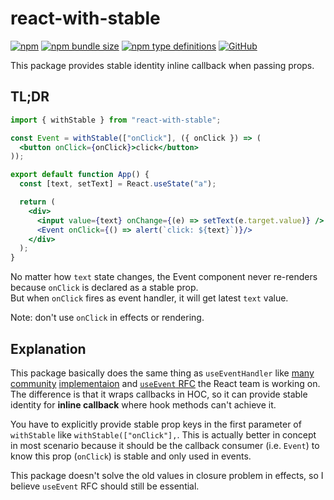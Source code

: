 # react-with-stable

[![npm](https://img.shields.io/npm/v/react-with-stable?style=flat-square)](https://www.npmjs.com/package/react-with-stable)
[![npm bundle size](https://img.shields.io/bundlephobia/minzip/react-with-stable?style=flat-square)](https://bundlephobia.com/result?p=react-with-stable)
[![npm type definitions](https://img.shields.io/npm/types/typescript?style=flat-square)](https://github.com/oney/react-with-stable/blob/main/src/index.ts)
[![GitHub](https://img.shields.io/github/license/oney/react-with-stable?style=flat-square)](https://github.com/oney/react-with-stable/blob/main/LICENSE)

This package provides stable identity inline callback when passing props.

## TL;DR
```jsx
import { withStable } from "react-with-stable";

const Event = withStable(["onClick"], ({ onClick }) => (
  <button onClick={onClick}>click</button>
));

export default function App() {
  const [text, setText] = React.useState("a");

  return (
    <div>
      <input value={text} onChange={(e) => setText(e.target.value)} />
      <Event onClick={() => alert(`click: ${text}`)}/>
    </div>
  );
}
```
No matter how `text` state changes, the Event component never re-renders because `onClick` is declared as a stable prop.  
But when `onClick` fires as event handler, it will get latest `text` value.

Note: don't use `onClick` in effects or rendering.

## Explanation
This package basically does the same thing as `useEventHandler` like [many](https://github.com/Volune/use-event-callback) [community](https://ahooks.js.org/hooks/use-memoized-fn) [implementaion](https://reactjs.org/docs/hooks-faq.html#how-to-read-an-often-changing-value-from-usecallback) and [`useEvent` RFC](https://github.com/reactjs/rfcs/pull/220) the React team is working on. The difference is that it wraps callbacks in HOC, so it can provide stable identity for **inline callback** where hook methods can't achieve it.

You have to explicitly provide stable prop keys in the first parameter of `withStable` like `withStable(["onClick"],`. This is actually better in concept in most scenario because it should be the callback consumer (i.e. `Event`) to know this prop (`onClick`) is stable and only used in events.

This package doesn't solve the old values in closure problem in effects, so I believe `useEvent` RFC should still be essential.
